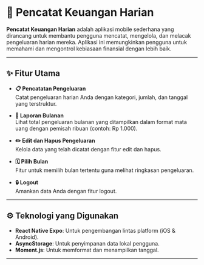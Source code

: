 # 📱 Pencatat Keuangan Harian  

**Pencatat Keuangan Harian** adalah aplikasi mobile sederhana yang dirancang untuk membantu pengguna mencatat, mengelola, dan melacak pengeluaran harian mereka. Aplikasi ini memungkinkan pengguna untuk memahami dan mengontrol kebiasaan finansial dengan lebih baik.  

---

## ✨ Fitur Utama  
- **📋 Pencatatan Pengeluaran**  
  Catat pengeluaran harian Anda dengan kategori, jumlah, dan tanggal yang terstruktur.  

- **📅 Laporan Bulanan**  
  Lihat total pengeluaran bulanan yang ditampilkan dalam format mata uang dengan pemisah ribuan (contoh: Rp 1.000).  

- **✏️ Edit dan Hapus Pengeluaran**  
  Kelola data yang telah dicatat dengan fitur edit dan hapus.  

- **🗓️ Pilih Bulan**  
  Fitur untuk memilih bulan tertentu guna melihat ringkasan pengeluaran.  

- **🔒 Logout**  
  Amankan data Anda dengan fitur logout.  

---


## ⚙️ Teknologi yang Digunakan  
- **React Native Expo**: Untuk pengembangan lintas platform (iOS & Android).  
- **AsyncStorage**: Untuk penyimpanan data lokal pengguna.  
- **Moment.js**: Untuk memformat dan menampilkan tanggal.  

---
